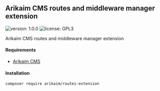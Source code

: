## Arikaim CMS routes and middleware manager extension
![version: 1.0.0](https://img.shields.io/github/release/arikaim/routes-extension.svg)
![license: GPL3](https://img.shields.io/badge/License-GPLv3-blue.svg)


Arikaim CMS routes and middleware manager extension


#### Requirements 
  * [Arikaim CMS](https://github.com/arikaim/arikaim)
  

#### Installation

```sh
composer require arikaim/routes-extension
```